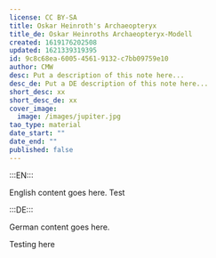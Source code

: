 ```yaml
---
license: CC BY-SA
title: Oskar Heinroth's Archaeopteryx
title_de: Oskar Heinroths Archaeopteryx-Modell
created: 1619176202508
updated: 1621339319395
id: 9c8c68ea-6005-4561-9132-c7bb09759e10
author: CMW
desc: Put a description of this note here...
desc_de: Put a DE description of this note here...
short_desc: xx
short_desc_de: xx
cover_image:
  image: /images/jupiter.jpg
tao_type: material
date_start: ""
date_end: ""
published: false
---
```


:::EN:::

English content goes here. Test

:::DE:::

German content goes here.

Testing here
